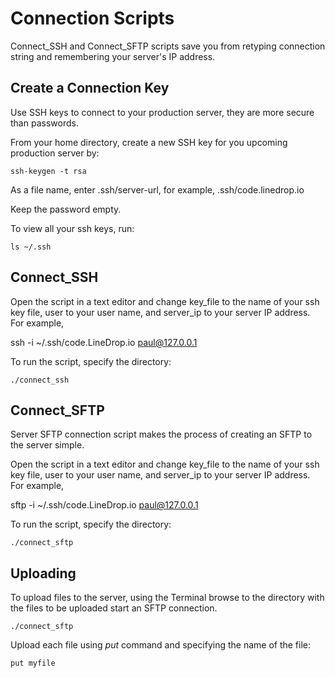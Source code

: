 # Connection Scripts

Connect_SSH and Connect_SFTP scripts save you from retyping connection string
and remembering your server's IP address. 

## Create a Connection Key

Use SSH keys to connect to your production server, they are more secure than 
passwords.

From your home directory, create a new SSH key for you upcoming production server by:

`ssh-keygen -t rsa`

As a  file name, enter .ssh/server-url, for example, .ssh/code.linedrop.io

Keep the password empty.

To view all your ssh keys, run:

`ls ~/.ssh`

## Connect_SSH 

Open the script in a text editor and change key_file to the name of your 
ssh key file, user to your user name, and server_ip to your server IP address.  For example,

ssh -i ~/.ssh/code.LineDrop.io paul@127.0.0.1

To run the script, specify the directory:

`./connect_ssh`

## Connect_SFTP

Server SFTP connection script makes the process of creating an SFTP to the server simple.  

Open the script in a text editor and change key_file to the name of your 
ssh key file, user to your user name, and server_ip to your server IP address.  For example,

sftp -i ~/.ssh/code.LineDrop.io paul@127.0.0.1

To run the script, specify the directory:

`./connect_sftp`

## Uploading 

To upload files to the server, using the Terminal browse to the directory 
with the files to be uploaded start an SFTP connection.

`./connect_sftp`

Upload each file using _put_ command and specifying the name of the file:

`put myfile`


